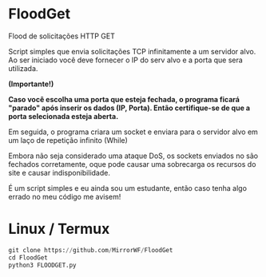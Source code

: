 # FloodGet
Flood de solicitações HTTP GET

Script simples que envia solicitações TCP
infinitamente a um servidor alvo.
Ao ser iniciado você deve fornecer o IP do serv
alvo e a porta que sera utilizada.

**(Importante!)**

**Caso você escolha uma porta que esteja fechada, o programa ficará "parado" após inserir os dados (IP, Porta). Então certifique-se de que a porta selecionada esteja aberta.**

Em seguida, o programa criara um socket e enviara para 
o servidor alvo em um laço de repetição infinito (While)

Embora não seja considerado uma ataque DoS, os sockets enviados no
são fechados corretamente, oque pode causar uma sobrecarga os recursos do
site e causar indisponibilidade.

É um script simples e eu ainda sou um estudante, então 
caso tenha algo errado no meu código me avisem!

# Linux / Termux
```Python
git clone https://github.com/MirrorWF/FloodGet
cd FloodGet
python3 FLOODGET.py
